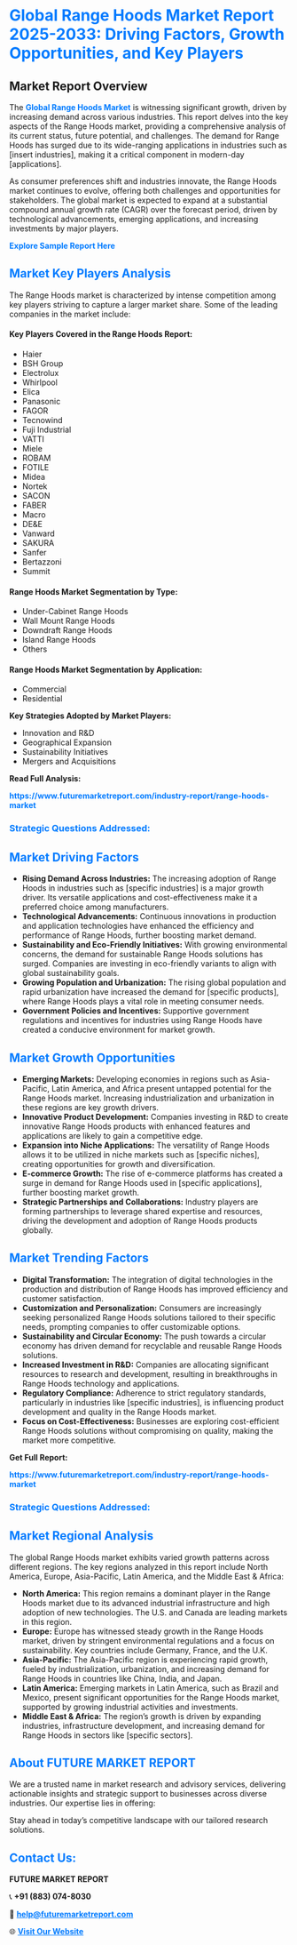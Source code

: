 <h1 style="color: #007BFF;">Global Range Hoods Market Report 2025-2033: Driving Factors, Growth Opportunities, and Key Players</h1>

<section id="overview">
<h2>Market Report Overview</h2>
<p>The <a href="https://www.futuremarketreport.com/industry-report/range-hoods-market" style="color: #007BFF; text-decoration: none;"><strong>Global Range Hoods Market</strong></a> is witnessing significant growth, driven by increasing demand across various industries. This report delves into the key aspects of the Range Hoods market, providing a comprehensive analysis of its current status, future potential, and challenges. The demand for Range Hoods has surged due to its wide-ranging applications in industries such as [insert industries], making it a critical component in modern-day [applications].</p>
<p>As consumer preferences shift and industries innovate, the Range Hoods market continues to evolve, offering both challenges and opportunities for stakeholders. The global market is expected to expand at a substantial compound annual growth rate (CAGR) over the forecast period, driven by technological advancements, emerging applications, and increasing investments by major players.</p>
</section>

<section id="overview">
<p><a href="https://www.futuremarketreport.com/request-sample/reportId=90066" style="color: #007BFF; text-decoration: none;"><strong>Explore Sample Report Here</strong></a></p>
</section>

<section id="key-players">
<h2 style="color: #007BFF;">Market Key Players Analysis</h2>
<p>The Range Hoods market is characterized by intense competition among key players striving to capture a larger market share. Some of the leading companies in the market include:</p>
<h4>Key Players Covered in the Range Hoods Report:</h4>
<ul><li>Haier</li><li>BSH Group</li><li>Electrolux</li><li>Whirlpool</li><li>Elica</li><li>Panasonic</li><li>FAGOR</li><li>Tecnowind</li><li>Fuji Industrial</li><li>VATTI</li><li>Miele</li><li>ROBAM</li><li>FOTILE</li><li>Midea</li><li>Nortek</li><li>SACON</li><li>FABER</li><li>Macro</li><li>DE&amp;E</li><li>Vanward</li><li>SAKURA</li><li>Sanfer</li><li>Bertazzoni</li><li>Summit</li></ul>
<h4>Range Hoods Market Segmentation by Type:</h4>
<ul><li>Under-Cabinet Range Hoods</li><li>Wall Mount Range Hoods</li><li>Downdraft Range Hoods</li><li>Island Range Hoods</li><li>Others</li></ul>

<h4>Range Hoods Market Segmentation by Application:</h4>
<ul><li>Commercial</li><li>Residential</li></ul>
<p><strong>Key Strategies Adopted by Market Players:</strong></p>
<ul>
<li>Innovation and R&D</li>
<li>Geographical Expansion</li>
<li>Sustainability Initiatives</li>
<li>Mergers and Acquisitions</li>
</ul>
</section>

<section>
<p><strong>Read Full Analysis: </strong></p><a href="https://www.futuremarketreport.com/industry-report/range-hoods-market" style="color: #007BFF; text-decoration: none;"><strong>https://www.futuremarketreport.com/industry-report/range-hoods-market</strong></a>
<h3 style="color: #007BFF;">Strategic Questions Addressed:</h3>
</section>

<section id="driving-factors">
<h2 style="color: #007BFF;">Market Driving Factors</h2>
<ul>
<li><strong>Rising Demand Across Industries:</strong> The increasing adoption of Range Hoods in industries such as [specific industries] is a major growth driver. Its versatile applications and cost-effectiveness make it a preferred choice among manufacturers.</li>
<li><strong>Technological Advancements:</strong> Continuous innovations in production and application technologies have enhanced the efficiency and performance of Range Hoods, further boosting market demand.</li>
<li><strong>Sustainability and Eco-Friendly Initiatives:</strong> With growing environmental concerns, the demand for sustainable Range Hoods solutions has surged. Companies are investing in eco-friendly variants to align with global sustainability goals.</li>
<li><strong>Growing Population and Urbanization:</strong> The rising global population and rapid urbanization have increased the demand for [specific products], where Range Hoods plays a vital role in meeting consumer needs.</li>
<li><strong>Government Policies and Incentives:</strong> Supportive government regulations and incentives for industries using Range Hoods have created a conducive environment for market growth.</li>
</ul>
</section>

<section id="growth-opportunities">
<h2 style="color: #007BFF;">Market Growth Opportunities</h2>
<ul>
<li><strong>Emerging Markets:</strong> Developing economies in regions such as Asia-Pacific, Latin America, and Africa present untapped potential for the Range Hoods market. Increasing industrialization and urbanization in these regions are key growth drivers.</li>
<li><strong>Innovative Product Development:</strong> Companies investing in R&D to create innovative Range Hoods products with enhanced features and applications are likely to gain a competitive edge.</li>
<li><strong>Expansion into Niche Applications:</strong> The versatility of Range Hoods allows it to be utilized in niche markets such as [specific niches], creating opportunities for growth and diversification.</li>
<li><strong>E-commerce Growth:</strong> The rise of e-commerce platforms has created a surge in demand for Range Hoods used in [specific applications], further boosting market growth.</li>
<li><strong>Strategic Partnerships and Collaborations:</strong> Industry players are forming partnerships to leverage shared expertise and resources, driving the development and adoption of Range Hoods products globally.</li>
</ul>
</section>

<section id="trending-factors">
<h2 style="color: #007BFF;">Market Trending Factors</h2>
<ul>
<li><strong>Digital Transformation:</strong> The integration of digital technologies in the production and distribution of Range Hoods has improved efficiency and customer satisfaction.</li>
<li><strong>Customization and Personalization:</strong> Consumers are increasingly seeking personalized Range Hoods solutions tailored to their specific needs, prompting companies to offer customizable options.</li>
<li><strong>Sustainability and Circular Economy:</strong> The push towards a circular economy has driven demand for recyclable and reusable Range Hoods solutions.</li>
<li><strong>Increased Investment in R&D:</strong> Companies are allocating significant resources to research and development, resulting in breakthroughs in Range Hoods technology and applications.</li>
<li><strong>Regulatory Compliance:</strong> Adherence to strict regulatory standards, particularly in industries like [specific industries], is influencing product development and quality in the Range Hoods market.</li>
<li><strong>Focus on Cost-Effectiveness:</strong> Businesses are exploring cost-efficient Range Hoods solutions without compromising on quality, making the market more competitive.</li>
</ul>
</section>

<section>
<p><strong>Get Full Report: </strong></p><a href="https://www.futuremarketreport.com/industry-report/range-hoods-market" style="color: #007BFF; text-decoration: none;"><strong>https://www.futuremarketreport.com/industry-report/range-hoods-market</strong></a>
<h3 style="color: #007BFF;">Strategic Questions Addressed:</h3>
</section>


<section id="regional-analysis">
<h2 style="color: #007BFF;">Market Regional Analysis</h2>
<p>The global Range Hoods market exhibits varied growth patterns across different regions. The key regions analyzed in this report include North America, Europe, Asia-Pacific, Latin America, and the Middle East & Africa:</p>
<ul>
<li><strong>North America:</strong> This region remains a dominant player in the Range Hoods market due to its advanced industrial infrastructure and high adoption of new technologies. The U.S. and Canada are leading markets in this region.</li>
<li><strong>Europe:</strong> Europe has witnessed steady growth in the Range Hoods market, driven by stringent environmental regulations and a focus on sustainability. Key countries include Germany, France, and the U.K.</li>
<li><strong>Asia-Pacific:</strong> The Asia-Pacific region is experiencing rapid growth, fueled by industrialization, urbanization, and increasing demand for Range Hoods in countries like China, India, and Japan.</li>
<li><strong>Latin America:</strong> Emerging markets in Latin America, such as Brazil and Mexico, present significant opportunities for the Range Hoods market, supported by growing industrial activities and investments.</li>
<li><strong>Middle East & Africa:</strong> The region’s growth is driven by expanding industries, infrastructure development, and increasing demand for Range Hoods in sectors like [specific sectors].</li>
</ul>
</section>

<footer>
<h2 style="color: #007BFF;">About FUTURE MARKET REPORT</h2>
<p>We are a trusted name in market research and advisory services, delivering actionable insights and strategic support to businesses across diverse industries. Our expertise lies in offering:</p>

<p>Stay ahead in today’s competitive landscape with our tailored research solutions.</p>

<h2 style="color: #007BFF;">Contact Us:</h2>
<p><strong>FUTURE MARKET REPORT</strong></p>
<p>📞 <strong>+91 (883) 074-8030</strong></p>
<p>📧 <strong><a href="mailto:help@futuremarketreport.com" style="color: #007BFF;">help@futuremarketreport.com</a></strong></p>
<p>🌐 <strong><a href="https://www.futuremarketreport.com/" style="color: #007BFF;">Visit Our Website</a></strong></p>
</footer>